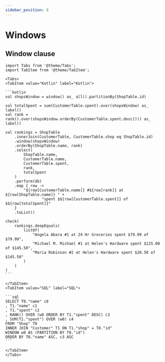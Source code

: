 ```yaml
---
sidebar_position: 8
---
```


# Windows

## Window clause

````mdx-code-block
import Tabs from '@theme/Tabs';
import TabItem from '@theme/TabItem';

<Tabs>
<TabItem value="Kotlin" label="Kotlin">

```kotlin
val shopsWindow = window() as_ all().partitionBy(ShopTable.id)

val totalSpent = sum(CustomerTable.spent).over(shopsWindow) as_ label()
val rank = rank().over(shopsWindow.orderBy(CustomerTable.spent.desc())) as_ label()

val rankings = ShopTable
    .innerJoin(CustomerTable, CustomerTable.shop eq ShopTable.id)
    .window(shopsWindow)
    .orderBy(ShopTable.name, rank)
    .select(
        ShopTable.name,
        CustomerTable.name,
        CustomerTable.spent,
        rank,
        totalSpent
    )
    .perform(db)
    .map { row ->
        "${row[CustomerTable.name]} #${row[rank]} at ${row[ShopTable.name]} " +
                "spent $${row[CustomerTable.spent]} of $${row[totalSpent]}"
    }
    .toList()

check(
    rankings.deepEquals(
        listOf(
            "Angela Abara #1 at 24 Hr Groceries spent $79.99 of $79.99",
            "Michael M. Michael #1 at Helen's Hardware spent $125.00 of $145.50",
            "Maria Robinson #2 at Helen's Hardware spent $20.50 of $145.50"
        )
    )
)
```

</TabItem>
<TabItem value="SQL" label="SQL">

```sql
SELECT T0."name" c0
, T1."name" c1
, T1."spent" c2
, RANK() OVER (w0 ORDER BY T1."spent" DESC) c3
, SUM(T1."spent") OVER (w0) c4
FROM "Shop" T0
INNER JOIN "Customer" T1 ON T1."shop" = T0."id"
WINDOW w0 AS (PARTITION BY T0."id")
ORDER BY T0."name" ASC, c3 ASC
```

</TabItem>
</Tabs>
````

